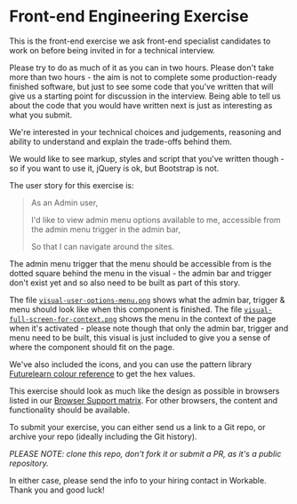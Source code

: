 Front-end Engineering Exercise
============================

This is the front-end exercise we ask front-end specialist candidates to work on before being invited in for a technical interview.

Please try to do as much of it as you can in two hours. Please don't take more than two hours - the aim is not to complete some production-ready finished software, but just to see some code that you've written that will give us a starting point for discussion in the interview. Being able to tell us about the code that you would have written next is just as interesting as what you submit.

We're interested in your technical choices and judgements, reasoning and ability to understand and explain the trade-offs behind them.

We would like to see markup, styles and script that you've written though - so if you want to use it, jQuery is ok, but Bootstrap is not.

The user story for this exercise is:

> As an Admin user,
>
> I'd like to view admin menu options available to me, accessible from the admin menu trigger in the admin bar,
>
> So that I can navigate around the sites.

The admin menu trigger that the menu should be accessible from is the dotted square behind the menu in the visual - the admin bar and trigger don't exist yet and so also need to be built as part of this story.

The file [`visual-user-options-menu.png`](visuals/visual-user-options-menu.png) shows what the admin bar, trigger & menu should look like when this component is finished.
The file [`visual-full-screen-for-context.png`](visuals/visual-full-screen-for-context.png) shows the menu in the context of the page when it's activated - please note though that only the admin bar, trigger and menu need to be built, this visual is just included to give you a sense of where the component should fit on the page.

We've also included the icons, and you can use the pattern library [Futurelearn colour reference](https://www.futurelearn.com/pattern-library/core-patterns/colours) to get the hex values.

This exercise should look as much like the design as possible in browsers listed in our [Browser Support matrix](https://about.futurelearn.com/browser-support/). For other browsers, the content and functionality should be available.

To submit your exercise, you can either send us a link to a Git repo, or archive your repo (ideally including the Git history).

*PLEASE NOTE: clone this repo, don't fork it or submit a PR, as it's a public repository.*

In either case, please send the info to your hiring contact in Workable. Thank you and good luck!
